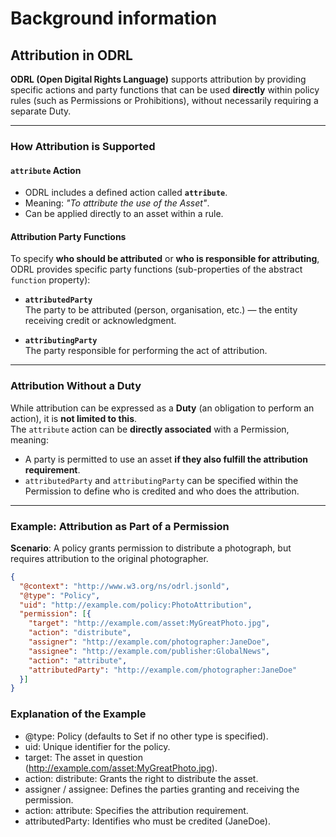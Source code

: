 # Background information

## Attribution in ODRL

**ODRL (Open Digital Rights Language)** supports attribution by providing specific actions and party functions that can be used **directly** within policy rules (such as Permissions or Prohibitions), without necessarily requiring a separate Duty.

---

### How Attribution is Supported

#### `attribute` Action
- ODRL includes a defined action called **`attribute`**.
- Meaning: *"To attribute the use of the Asset"*.
- Can be applied directly to an asset within a rule.

#### Attribution Party Functions
To specify **who should be attributed** or **who is responsible for attributing**, ODRL provides specific party functions (sub-properties of the abstract `function` property):

- **`attributedParty`**  
  The party to be attributed (person, organisation, etc.) — the entity receiving credit or acknowledgment.

- **`attributingParty`**  
  The party responsible for performing the act of attribution.

---

### Attribution Without a Duty

While attribution can be expressed as a **Duty** (an obligation to perform an action), it is **not limited to this**.  
The `attribute` action can be **directly associated** with a Permission, meaning:

- A party is permitted to use an asset **if they also fulfill the attribution requirement**.
- `attributedParty` and `attributingParty` can be specified within the Permission to define who is credited and who does the attribution.

---

### Example: Attribution as Part of a Permission

**Scenario**: A policy grants permission to distribute a photograph, but requires attribution to the original photographer.

```json
{
  "@context": "http://www.w3.org/ns/odrl.jsonld",
  "@type": "Policy",
  "uid": "http://example.com/policy:PhotoAttribution",
  "permission": [{
    "target": "http://example.com/asset:MyGreatPhoto.jpg",
    "action": "distribute",
    "assigner": "http://example.com/photographer:JaneDoe",
    "assignee": "http://example.com/publisher:GlobalNews",
    "action": "attribute",
    "attributedParty": "http://example.com/photographer:JaneDoe"
  }]
}
```
### Explanation of the Example

- @type: Policy (defaults to Set if no other type is specified).
- uid: Unique identifier for the policy.
- target: The asset in question (http://example.com/asset:MyGreatPhoto.jpg).
-  action: distribute: Grants the right to distribute the asset.
-  assigner / assignee: Defines the parties granting and receiving the permission.
-  action: attribute: Specifies the attribution requirement.
-  attributedParty: Identifies who must be credited (JaneDoe).

